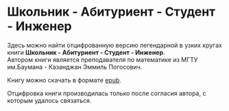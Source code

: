 # Школьник - Абитуриент - Студент - Инженер
Здесь можно найти отцифрованную версию легендарной в узких кругах книги **Школьник - Абитуриент - Студент - Инженер**.  
Автором книги является преподавателя по математике из МГТУ им.Баумана - Казанджан Эммиль Погосович.  

Книгу можно скачать в форматe
[epub](https://github.com/danila-initiative/Schoolboy-Applicant-Student-Engineer/raw/main/%D0%A8%D0%BA%D0%BE%D0%BB%D1%8C%D0%BD%D0%B8%D0%BA%20%E2%80%94%20%D0%90%D0%B1%D0%B8%D1%82%D1%83%D1%80%D0%B8%D0%B5%D0%BD%D1%82%20%E2%80%94%20%D0%A1%D1%82%D1%83%D0%B4%D0%B5%D0%BD%D1%82%20%E2%80%94%20%D0%98%D0%BD%D0%B6%D0%B5%D0%BD%D0%B5%D1%80.epub).

Отцифровка книги производилась только после согласия автора, с которым удалось связаться.
